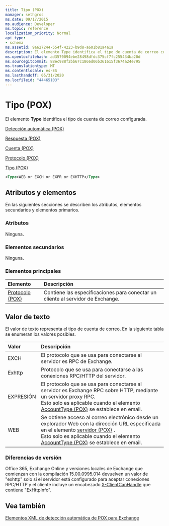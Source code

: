 ```yaml
---
title: Tipo (POX)
manager: sethgros
ms.date: 09/17/2015
ms.audience: Developer
ms.topic: reference
localization_priority: Normal
api_type:
- schema
ms.assetid: 9a627244-554f-4223-b9d8-a601b81a4a1a
description: El elemento Type identifica el tipo de cuenta de correo configurada.
ms.openlocfilehash: ad3570094ebe28498dfdc375cf7fc255434ba20d
ms.sourcegitcommit: 88ec988f2bb67c1866d06b361615f3674a24e795
ms.translationtype: MT
ms.contentlocale: es-ES
ms.lasthandoff: 05/31/2020
ms.locfileid: "44465103"
---
```

# <a name="type-pox"></a>Tipo (POX)

El elemento **Type** identifica el tipo de cuenta de correo configurada. 
  
[Detección automática (POX)](autodiscover-pox.md)
  
[Respuesta (POX)](response-pox.md)
  
[Cuenta (POX)](account-pox.md)
  
[Protocolo (POX)](protocol-pox.md)
  
[Tipo (POX)](type-pox.md)
  
```XML
<Type>WEB or EXCH or EXPR or EXHTTP</Type>
```

## <a name="attributes-and-elements"></a>Atributos y elementos

En las siguientes secciones se describen los atributos, elementos secundarios y elementos primarios.
  
### <a name="attributes"></a>Atributos

Ninguna.
  
### <a name="child-elements"></a>Elementos secundarios

Ninguna.
  
### <a name="parent-elements"></a>Elementos principales

|**Elemento**|**Descripción**|
|:-----|:-----|
|[Protocolo (POX)](protocol-pox.md) <br/> |Contiene las especificaciones para conectar un cliente al servidor de Exchange.  <br/> |
   
## <a name="text-value"></a>Valor de texto

El valor de texto representa el tipo de cuenta de correo. En la siguiente tabla se enumeran los valores posibles.
  
|**Valor**|**Descripción**|
|:-----|:-----|
|EXCH  <br/> |El protocolo que se usa para conectarse al servidor es RPC de Exchange.  <br/> |
|Exhttp  <br/> |Protocolo que se usa para conectarse a las conexiones RPC/HTTP del servidor.  <br/> |
|EXPRESIÓN  <br/> |El protocolo que se usa para conectarse al servidor es Exchange RPC sobre HTTP, mediante un servidor proxy RPC.  <br/> Esto solo es aplicable cuando el elemento [AccountType (POX)](accounttype-pox.md) se establece en email.  <br/> |
|WEB  <br/> |Se obtiene acceso al correo electrónico desde un explorador Web con la dirección URL especificada en el elemento [servidor (POX)](server-pox.md) .  <br/> Esto solo es aplicable cuando el elemento [AccountType (POX)](accounttype-pox.md) se establece en email.  <br/> |
   
### <a name="version-differences"></a>Diferencias de versión

Office 365, Exchange Online y versiones locales de Exchange que comienzan con la compilación 15.00.0995.014 devuelven un valor de "exhttp" solo si el servidor está configurado para aceptar conexiones RPC/HTTP y el cliente incluye un encabezado [X-ClientCanHandle](pox-autodiscover-request-for-exchange.md) que contiene "ExHttpInfo". 
  
## <a name="see-also"></a>Vea también



[Elementos XML de detección automática de POX para Exchange](pox-autodiscover-xml-elements-for-exchange.md)

